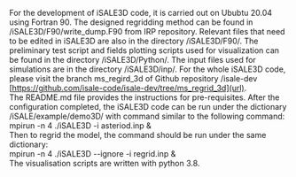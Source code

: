 For the development of iSALE3D code, it is carried out on Ububtu 20.04 using Fortran 90. The designed regridding method can be found in /iSALE3D/F90/write_dump.F90 from IRP repository. Relevant files that need to be edited in iSALE3D are also in the directory /iSALE3D/F90/. The preliminary test script and fields plotting scripts used for visualization can be found in the directory /iSALE3D/Python/. The input files used for simulations are in the directory /iSALE3D/inp/. 
For the whole iSALE3D code, please visit the branch ms_regird_3d of Github repository /isale-dev  
[https://github.com/isale-code/isale-dev/tree/ms_regrid_3d](url).  
The README.md file provides the instructions for pre-requisites. After the configuration completed, the iSALE3D code can be run under the dictionary /iSALE/example/demo3D/ with command similar to the following command:  
mpirun -n 4 ./iSALE3D -i asteriod.inp &  
Then to regrid the model, the command should be run under the same dictionary:  
mpirun -n 4 ./iSALE3D --ignore -i regrid.inp &                    
The visualisation scripts are written with python 3.8.
